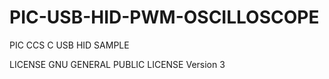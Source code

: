 PIC-USB-HID-PWM-OSCILLOSCOPE
============================

PIC CCS C USB HID SAMPLE

LICENSE GNU GENERAL PUBLIC LICENSE Version 3

